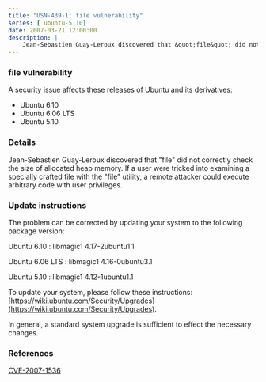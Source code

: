 ```yaml
---
title: "USN-439-1: file vulnerability"
series: [ ubuntu-5.10]
date: 2007-03-21 12:00:00
description: |
    Jean-Sebastien Guay-Leroux discovered that &quot;file&quot; did not correctly  check the size of allocated heap memory.  If a user were tricked into  examining a specially crafted file with the &quot;file&quot; utility, a remote  attacker could execute arbitrary code with user privileges.
--- 
```

 
 


### file vulnerability

A security issue affects these releases of Ubuntu and its derivatives:

* Ubuntu 6.10
* Ubuntu 6.06 LTS
* Ubuntu 5.10

### Details

Jean-Sebastien Guay-Leroux discovered that &quot;file&quot; did not correctly check the size of allocated heap memory. If a user were tricked into examining a specially crafted file with the &quot;file&quot; utility, a remote attacker could execute arbitrary code with user privileges.

### Update instructions

The problem can be corrected by updating your system to the following package version:

Ubuntu 6.10
 : libmagic1 <span>4.17-2ubuntu1.1</span>

Ubuntu 6.06 LTS
 : libmagic1 <span>4.16-0ubuntu3.1</span>

Ubuntu 5.10
 : libmagic1 <span>4.12-1ubuntu1.1</span>

To update your system, please follow these instructions: [https://wiki.ubuntu.com/Security/Upgrades](https://wiki.ubuntu.com/Security/Upgrades).

In general, a standard system upgrade is sufficient to effect the necessary changes.

### References

 
 [CVE-2007-1536](http://people.ubuntu.com/~ubuntu-security/cve/CVE-2007-1536)
 

